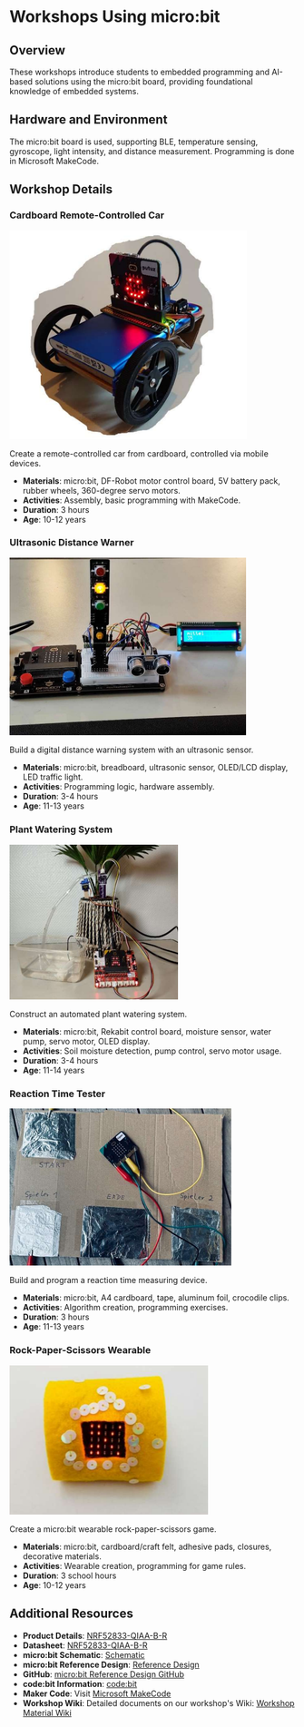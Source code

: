 # Workshops Using micro:bit

## Overview
These workshops introduce students to embedded programming and AI-based solutions using the micro:bit board, providing foundational knowledge of embedded systems.

## Hardware and Environment
The micro:bit board is used, supporting BLE, temperature sensing, gyroscope, light intensity, and distance measurement. Programming is done in Microsoft MakeCode.

## Workshop Details

### Cardboard Remote-Controlled Car

![Motor](./Assets/motor.png)

Create a remote-controlled car from cardboard, controlled via mobile devices.
- **Materials**: micro:bit, DF-Robot motor control board, 5V battery pack, rubber wheels, 360-degree servo motors.
- **Activities**: Assembly, basic programming with MakeCode.
- **Duration**: 3 hours
- **Age**: 10-12 years

### Ultrasonic Distance Warner

![Ultra](./Assets/ultra.png)

Build a digital distance warning system with an ultrasonic sensor.
- **Materials**: micro:bit, breadboard, ultrasonic sensor, OLED/LCD display, LED traffic light.
- **Activities**: Programming logic, hardware assembly.
- **Duration**: 3-4 hours
- **Age**: 11-13 years

### Plant Watering System

![Plant](./Assets/plant.png)

Construct an automated plant watering system.
- **Materials**: micro:bit, Rekabit control board, moisture sensor, water pump, servo motor, OLED display.
- **Activities**: Soil moisture detection, pump control, servo motor usage.
- **Duration**: 3-4 hours
- **Age**: 11-14 years

### Reaction Time Tester

![React](./Assets/react.png)

Build and program a reaction time measuring device.
- **Materials**: micro:bit, A4 cardboard, tape, aluminum foil, crocodile clips.
- **Activities**: Algorithm creation, programming exercises.
- **Duration**: 3 hours
- **Age**: 11-13 years

### Rock-Paper-Scissors Wearable

![Band](./Assets/band.png)

Create a micro:bit wearable rock-paper-scissors game.
- **Materials**: micro:bit, cardboard/craft felt, adhesive pads, closures, decorative materials.
- **Activities**: Wearable creation, programming for game rules.
- **Duration**: 3 school hours
- **Age**: 10-12 years

## Additional Resources
- **Product Details**: [NRF52833-QIAA-B-R](https://www.mouser.de/ProductDetail/Nordic-Semiconductor/NRF52833-QIAA-B-R?qs=QNEnbhJQKvZJgEeQ4YvY6A%3D%3D&srsltid=AfmBOooqhyATLsEwSMoCtS5QGuVrmZizfp8Re_mR3uQiQ8FBH__UMQIP)
- **Datasheet**: [NRF52833-QIAA-B-R](https://www.mouser.de/datasheet/2/297/nRF52833_SoC_Product_Brief-1815256.pdf)
- **micro:bit Schematic**: [Schematic](https://tech.microbit.org/hardware/schematic/)
- **micro:bit Reference Design**: [Reference Design](https://tech.microbit.org/hardware/reference-design/)
- **GitHub**: [micro:bit Reference Design GitHub](https://github.com/microbit-foundation/microbit-reference-design)
- **code:bit Information**: [code:bit](https://tech.microbit.org/hardware/)
- **Maker Code**: Visit [Microsoft MakeCode](https://makecode.microbit.org/)
- **Workshop Wiki**: Detailed documents on our workshop's Wiki: [Workshop Material Wiki](https://wiki.eolab.de/doku.php?id=lets_plaiy:workshop-material:start)
